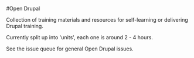#Open Drupal

Collection of training materials and resources for self-learning or delivering Drupal training.

Currently split up into 'units', each one is around 2 - 4 hours.

See the issue queue for general Open Drupal issues.
